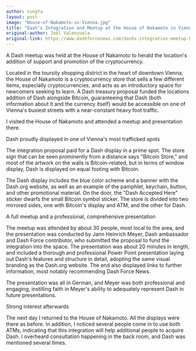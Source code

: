 ```yaml
---
author: tungfa
layout: post
image: "House-of-Nakamoto-in-Vienna.jpg"
title: "Dash’s Integration and Meetup at the House of Nakamoto in Vienna"
original-author: Joël Valenzuela
original-link: https://www.dashforcenews.com/dashs-integration-meetup-house-nakamoto-vienna/
---
```

A Dash meetup was held at the House of Nakamoto to herald the location's addition of support and promotion of the cryptocurrency.

Located in the toursity shopping district in the heart of downtown Vienna, the House of Nakamoto is a cryptocurrency store that sells a few different items, especially cryptocurrencies, and acts as an introductory space for newcomers seeking to learn. A Dash treasury proposal funded the locations addition of Dash alongside Bitcoin, guaranteeing that Dash (both information about it and the currency itself) would be accessible on one of Vienna's busiest streets with a near-constant heavy foot traffic.

I visited the House of Nakamoto and attended a meetup and presentation there.

Dash proudly displayed in one of Vienna's most trafficked spots

The integration proposal paid for a Dash display in a prime spot. The store sign that can be seen prominently from a distance says "Bitcoin Store," and most of the artwork on the walls is Bitcoin-related, but in terms of window display, Dash is displayed on equal footing with Bitcoin.

The Dash display includes the blue color scheme and a banner with the Dash.org website, as well as an example of the pamphlet, keychain, button, and other promotional material. On the door, the "Dash Accepted Here" sticker dwarfs the small Bitcoin symbol sticker. The store is divided into two mirrored sides, one with Bitcoin's display and ATM, and the other for Dash.

A full meetup and a professional, comprehensive presentation

The meetup was attended by about 30 people, most local to the area, and the presentation was conducted by Jann Heinrich Meyer, Dash ambassador and Dash Force contributor, who submitted the proposal to fund the integration into the space. The presentation was about 20 minutes in length, and included a thorough and professional Power Point presentation laying out Dash's features and structure in detail, adopting the same visual branding as the Dash.org website. The end also displayed links to further information, most notably recommending Dash Force News.

The presentation was all in German, and Meyer was both professional and engaging, instilling faith in Meyer's ability to adequately represent Dash in future presentations.

Strong interest afterwards

The next day I returned to the House of Nakamoto. All the displays were there as before. In addition, I noticed several people come in to use both ATMs, indicating that this integration will help additional people to acquire Dash. I overheard consultation happening in the back room, and Dash was mentioned several times.
